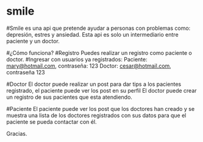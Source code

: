 # smile
#Smile es una api que pretende ayudar a personas con problemas como: depresión, estres y ansiedad.
Esta api es solo un intermediario entre paciente y un doctor.

#¿Cómo funciona?
#Registro
Puedes realizar un registro como paciente o doctor.
#Ingresar con usuarios ya registrados:
Paciente: mary@hotmail.com, contraseña: 123
Doctor: cesar@hotmail.com, contraseña 123 

#Doctor
El doctor puede realizar un post para dar tips a los pacientes registrado, el paciente puede ver los post en su perfil
El doctor puede crear un registro de sus pacientes que esta atendiendo.

#Paciente 
El paciente puede ver los post que los doctores han creado y se muestra una lista de los doctores registrados con sus datos
para que el paciente se pueda contactar con él. 

Gracias.
